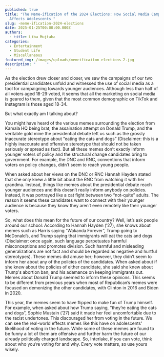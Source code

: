 ```yaml
---
published: true
title: "The Meme-ification of the 2024 Elections: How Social Media Campaigning
  Affects Adolescents "
slug: -meme-ification-2024-elections
date: 2025-01-25T00:00:00.000Z
authors:
  - title: Liba Mujtaba
categories:
  - Entertainment
  - Student Life
  - Miscellaneous
featured_img: /images/uploads/memeificaiton-elections-2.jpg
description: "     "
---
```




As the election drew closer and closer, we saw the campaigns of our two presidential candidates unfold and witnessed the use of social media as a tool for campaigning towards younger audiences. Although less than half of all voters aged 18-29 voted, it seems that all the marketing on social media is geared to them, given that the most common demographic on TikTok and Instagram is those aged 18-34. 

But what exactly am I talking about? 

You might have heard of the various memes surrounding the election from Kamala HQ being brat, the assaination attempt on Donald Trump, and the veritable gold mine the presidential debate left us such as the grossly inaccurate stereotype about “eating the cats and dogs” (Disclaimer: this is a highly inaccurate and offensive stereotype that should not be taken seriously or spread as fact). But all these memes don’t exactly inform younger voters of policy and the structural change candidates bring to government. For example, the DNC and RNC, conventions that inform voters on policy changes, didn’t seem to reach young people. 

When asked about her views on the DNC or RNC Hannah Hayden stated that she only knew a little bit about the RNC from watching it with her grandma. Instead, things like memes about the presidential debate reach younger audiences and this doesn’t really inform anybody on policies. Instead, it was portrayed like a cat fight between two “not-quite” adults. The reason it seems these candidates want to connect with their younger audience is because they know they aren’t even remotely like their younger voters. 

So, what does this mean for the future of our country? Well, let’s ask people around our school: According to Hannah Hayden (’27), she knows about memes such as Harris saying “Wakanda Forever”, Trump going to McDonald’s, and Trump saying that immigrants will eat the cats and dogs (Disclaimer: once again, such language perpetuates harmful misconceptions and promotes division. Such harmful and misleading generalizations are not fact and should be regarded as negative and hurtful stereotypes). These memes did amuse her; however, they didn’t seem to inform her about any of the policies of the candidates. When asked about if she knew about the policies of either candidate, she said she knew about Trump's abortion ban, and his adamance on keeping immigrants out. Memes about Donald Trump seemed to inform these opinions. This seems to be different from previous years when most of Republican’s memes were focused on demonizing the other candidates, with Clinton in 2016 and Biden in 2020. 

This year, the memes seem to have flipped to make fun of Trump himself. For example, when asked about how Trump saying, “they’re eating the cats and dogs”, Sophie Mustain (’27) said it made her feel uncomfortable due to the racist undertones. This discouraged her from voting in the future. We can see the real-world effects memes like this have on adolescents' likelihood of voting in the future. While some of these memes are found to be funny a lot of them are offensive and further harm the future of our already politically charged landscape. So, Interlake, if you can vote, think about who you’re voting for and why. Every vote matters, so use yours wisely.

